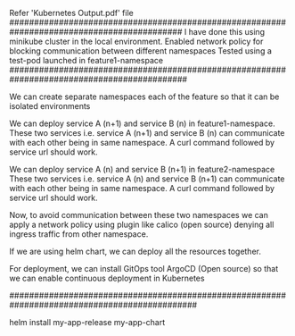 Refer 'Kubernetes Output.pdf' file
###########################################################################################
I have done this using minikube cluster in the local environment.
Enabled network policy for blocking communication between different namespaces
Tested using a test-pod launched in feature1-namespace
############################################################################################

We can create separate namespaces each of the feature so that it can be isolated environments

We can deploy service A (n+1) and service B (n) in feature1-namespace. These two services i.e. service A (n+1) and service B (n) can communicate with each other being in same namespace. A curl command followed by service url should work.

We can deploy service A (n) and service B (n+1) in feature2-namespace These two services i.e. service A (n) and service B (n+1) can communicate with each other being in same namespace. A curl command followed by service url should work.

Now, to avoid communication between these two namespaces we can apply a network policy using plugin like calico (open source) denying all ingress traffic from other namespace.

If we are using helm chart, we can deploy all the resources together.

For deployment, we can install GitOps tool ArgoCD (Open source) so that we can enable continuous deployment in Kubernetes

##############################################################################################

helm install my-app-release my-app-chart
